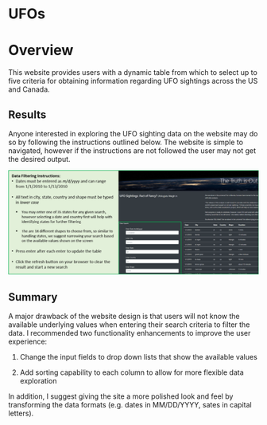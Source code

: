 # UFOs

# Overview
This website provides users with a dynamic table from which to select up to five criteria for obtaining information regarding UFO sightings across the US and Canada.

## Results
Anyone interested in exploring the UFO sighting data on the website may do so by following the instructions outlined below.  The website is simple to navigated, however if the instructions are not followed the user may not get the desired output.

![instructions.png](https://github.com/degitaccount/UFOs/blob/main/instructions.png)

## Summary
A major drawback of the website design is that users will not know the available underlying values when entering their search criteria to filter the data.  I recommended two functionality enhancements to improve the user experience:

1. Change the input fields to drop down lists that show the available values

2. Add sorting capability to each column to allow for more flexible data exploration

In addition, I suggest giving the site a more polished look and feel by transforming the data formats (e.g. dates in MM/DD/YYYY, sates in capital letters).
